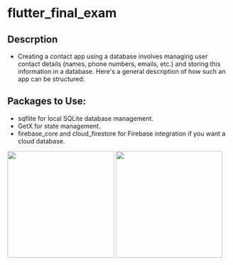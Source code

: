 # flutter_final_exam


## Descrption
- Creating a contact app using a database involves managing user contact details (names, phone numbers, emails, etc.) and storing this information in a database. Here's a general description of how such an app can be structured:

## Packages to Use:
- sqflite for local SQLite database management.
- GetX for state management.
- firebase_core and cloud_firestore for Firebase integration if you want a cloud database.


<img src="https://github.com/user-attachments/assets/5ad659b0-4762-4562-95af-7508257a15fa" width=240>
<img src="https://github.com/user-attachments/assets/2922ffa2-f848-4622-877b-20a5ef733c71" width=240>
